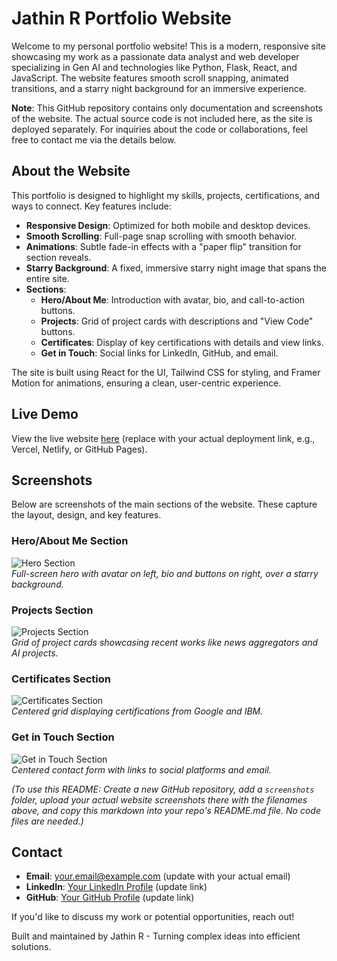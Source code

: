# Jathin R Portfolio Website

Welcome to my personal portfolio website! This is a modern, responsive site showcasing my work as a passionate data analyst and web developer specializing in Gen AI and technologies like Python, Flask, React, and JavaScript. The website features smooth scroll snapping, animated transitions, and a starry night background for an immersive experience.

**Note**: This GitHub repository contains only documentation and screenshots of the website. The actual source code is not included here, as the site is deployed separately. For inquiries about the code or collaborations, feel free to contact me via the details below.

## About the Website
This portfolio is designed to highlight my skills, projects, certifications, and ways to connect. Key features include:
- **Responsive Design**: Optimized for both mobile and desktop devices.
- **Smooth Scrolling**: Full-page snap scrolling with smooth behavior.
- **Animations**: Subtle fade-in effects with a "paper flip" transition for section reveals.
- **Starry Background**: A fixed, immersive starry night image that spans the entire site.
- **Sections**:
  - **Hero/About Me**: Introduction with avatar, bio, and call-to-action buttons.
  - **Projects**: Grid of project cards with descriptions and "View Code" buttons.
  - **Certificates**: Display of key certifications with details and view links.
  - **Get in Touch**: Social links for LinkedIn, GitHub, and email.

The site is built using React for the UI, Tailwind CSS for styling, and Framer Motion for animations, ensuring a clean, user-centric experience.

## Live Demo
View the live website [here](https://your-deployed-url.com) (replace with your actual deployment link, e.g., Vercel, Netlify, or GitHub Pages).

## Screenshots
Below are screenshots of the main sections of the website. These capture the layout, design, and key features.

### Hero/About Me Section
![Hero Section](screenshots/hero-section.png)  
*Full-screen hero with avatar on left, bio and buttons on right, over a starry background.*

### Projects Section
![Projects Section](screenshots/projects-section.png)  
*Grid of project cards showcasing recent works like news aggregators and AI projects.*

### Certificates Section
![Certificates Section](screenshots/certificates-section.png)  
*Centered grid displaying certifications from Google and IBM.*

### Get in Touch Section
![Get in Touch Section](screenshots/contact-section.png)  
*Centered contact form with links to social platforms and email.*

*(To use this README: Create a new GitHub repository, add a `screenshots` folder, upload your actual website screenshots there with the filenames above, and copy this markdown into your repo's README.md file. No code files are needed.)*

## Contact
- **Email**: your.email@example.com (update with your actual email)
- **LinkedIn**: [Your LinkedIn Profile](https://www.linkedin.com/in/your-linkedin) (update link)
- **GitHub**: [Your GitHub Profile](https://github.com/your-github) (update link)

If you'd like to discuss my work or potential opportunities, reach out!

Built and maintained by Jathin R - Turning complex ideas into efficient solutions.

